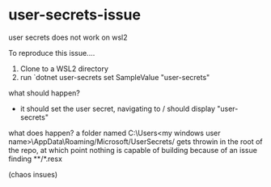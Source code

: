 # user-secrets-issue
user secrets does not work on wsl2

To reproduce this issue....

1. Clone to a WSL2 directory
2. run `dotnet user-secrets set SampleValue "user-secrets"

what should happen?
- it should set the user secret, navigating to / should display "user-secrets"

what does happen?
a folder named C:\Users\<my windows user name>\AppData\Roaming/Microsoft/UserSecrets/<guid> gets throwin in the root of the repo, at which point nothing is capable of building because of
an issue finding **/*.resx

(chaos insues)